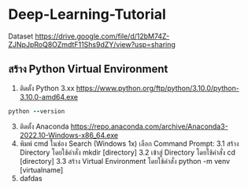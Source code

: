 # Deep-Learning-Tutorial
Dataset
https://drive.google.com/file/d/12bM74Z-ZJNpJpRoQ8OZmdtF11Shs9dZY/view?usp=sharing
## สร้าง Python Virtual Environment
1. ติดตั้ง Python 3.xx https://www.python.org/ftp/python/3.10.0/python-3.10.0-amd64.exe
```ruby
python --version
```
3. ติดตั้ง Anaconda https://repo.anaconda.com/archive/Anaconda3-2022.10-Windows-x86_64.exe
4. พิมพ์ cmd ในช่อง Search (Windows 1x) เลือก Command Prompt:
  3.1 สร้าง Directory โดยใช้คำสั่ง mkdir [directory]
  3.2 เข้าสู่ Directory โดยใช้คำสั่ง cd [directory]
  3.3 สร้าง Virtual Environment โดยใช้คำสั่ง python -m venv [virtualname]
5. dafdas
